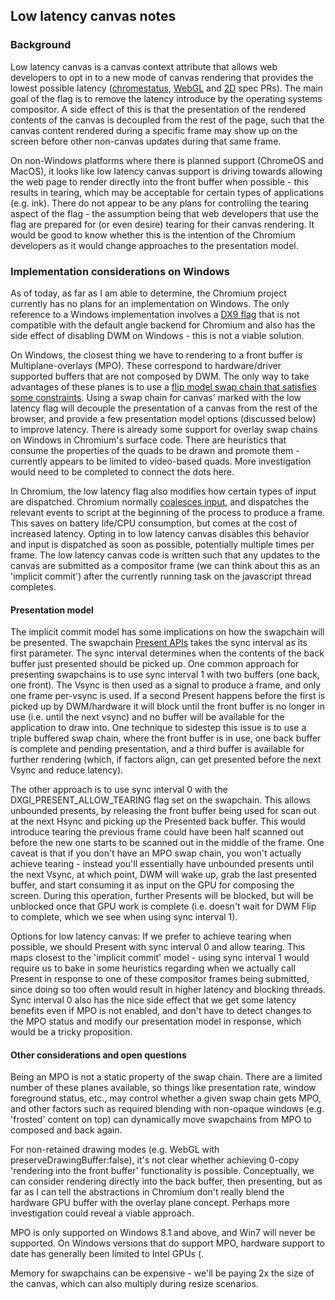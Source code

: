## Low latency canvas notes

### Background

Low latency canvas is a canvas context attribute that allows web developers to opt in to a new mode of canvas rendering that provides the lowest possible latency ([chromestatus](https://www.chromestatus.com/feature/6360971442388992), [WebGL](https://github.com/KhronosGroup/WebGL/pull/2753) and [2D](https://github.com/whatwg/html/pull/4234) spec PRs). The main goal of the flag is to remove the latency introduce by the operating systems compositor. A side effect of this is that the presentation of the rendered contents of the canvas is decoupled from the rest of the page, such that the canvas content rendered during a specific frame may show up on the screen before other non-canvas updates during that same frame.

On non-Windows platforms where there is planned support (ChromeOS and MacOS), it looks like low latency canvas support is driving towards allowing the web page to render directly into the front buffer when possible - this results in tearing, which may be acceptable for certain types of applications (e.g. ink). There do not appear to be any plans for controlling the tearing aspect of the flag - the assumption being that web developers that use the flag are prepared for (or even desire) tearing for their canvas rendering. It would be good to know whether this is the intention of the Chromium developers as it would change approaches to the presentation model.

### Implementation considerations on Windows

As of today, as far as I am able to determine, the Chromium project currently has no plans for an implementation on Windows. The only reference to a Windows implementation involves a [DX9 flag](https://github.com/whatwg/html/issues/2659#issuecomment-300580747) that is not compatible with the default angle backend for Chromium and also has the side effect of disabling DWM on Windows - this is not a viable solution.

On Windows, the closest thing we have to rendering to a front buffer is Multiplane-overlays (MPO). These correspond to hardware/driver supported buffers that are not composed by DWM. The only way to take advantages of these planes is to use a [flip model swap chain that satisfies some constraints](https://blogs.msdn.microsoft.com/directx/2018/04/09/dxgi-flip-model/). Using a swap chain for canvas' marked with the low latency flag will decouple the presentation of a canvas from the rest of the browser, and provide a few presentation model options (discussed below) to improve latency. There is already some support for overlay swap chains on Windows in Chromium's surface code. There are heuristics that consume the properties of the quads to be drawn and promote them - currently appears to be limited to video-based quads. More investigation would need to be completed to connect the dots here.

In Chromium, the low latency flag also modifies how certain types of input are dispatched. Chromium normally [coalesces input](https://developers.google.com/web/updates/2017/06/aligning-input-events), and dispatches the relevant events to script at the beginning of the process to produce a frame. This saves on battery life/CPU consumption, but comes at the cost of increased latency. Opting in to low latency canvas disables this behavior and input is dispatched as soon as possible, potentially multiple times per frame. The low latency canvas code is written such that any updates to the canvas are submitted as a compositor frame (we can think about this as an 'implicit commit') after the currently running task on the javascript thread completes.

#### Presentation model

The implicit commit model has some implications on how the swapchain will be presented. The swapchain [Present APIs](https://docs.microsoft.com/en-us/windows/desktop/api/dxgi1_2/nf-dxgi1_2-idxgiswapchain1-present1) takes the sync interval as its first parameter. The sync interval determines when the contents of the back buffer just presented should be picked up. One common approach for presenting swapchains is to use sync interval 1 with two buffers (one back, one front). The Vsync is then used as a signal to produce a frame, and only one frame per-vsync is used. If a second Present happens before the first is picked up by DWM/hardware it will block until the front buffer is no longer in use (i.e. until the next vsync) and no buffer will be available for the application to draw into. One technique to sidestep this issue is to use a triple buffered swap chain, where the front buffer is in use, one back buffer is complete and pending presentation, and a third buffer is available for further rendering (which, if factors align, can get presented before the next Vsync and reduce latency).

The other approach is to use sync interval 0 with the DXGI_PRESENT_ALLOW_TEARING flag set on the swapchain. This allows unbounded presents, by releasing the front buffer being used for scan out at the next Hsync and picking up the Presented back buffer. This would introduce tearing the previous frame could have been half scanned out before the new one starts to be scanned out in the middle of the frame. One caveat is that if you don't have an MPO swap chain, you won't actually achieve tearing - instead you'll essentially have unbounded presents until the next Vsync, at which point, DWM will wake up, grab the last presented buffer, and start consuming it as input on the GPU for composing the screen. During this operation, further Presents will be blocked, but will be unblocked once that GPU work is complete (i.e. doesn't wait for DWM Flip to complete, which we see when using sync interval 1).

Options for low latency canvas:
If we prefer to achieve tearing when possible, we should Present with sync interval 0 and allow tearing. This maps closest to the 'implicit commit' model - using sync interval 1 would require us to bake in some heuristics regarding when we actually call Present in response to one of these compositor frames being submitted, since doing so too often would result in higher latency and blocking threads. Sync interval 0 also has the nice side effect that we get some latency benefits even if MPO is not enabled, and don't have to detect changes to the MPO status and modify our presentation model in response, which would be a tricky proposition.

#### Other considerations and open questions
Being an MPO is not a static property of the swap chain. There are a limited number of these planes available, so things like presentation rate, window foreground status, etc., may control whether a given swap chain gets MPO, and other factors such as required blending with non-opaque windows (e.g. 'frosted' content on top) can dynamically move swapchains from MPO to composed and back again.

For non-retained drawing modes (e.g. WebGL with preserveDrawingBuffer:false), it's not clear whether achieving 0-copy 'rendering into the front buffer' functionality is possible. Conceptually, we can consider rendering directly into the back buffer, then presenting, but as far as I can tell the abstractions in Chromium don't really blend the hardware GPU buffer with the overlay plane concept. Perhaps more investigation could reveal a viable approach.

MPO is only supported on Windows 8.1 and above, and Win7 will never be supported. On Windows versions that do support MPO, hardware support to date has generally been limited to Intel GPUs (.

Memory for swapchains can be expensive - we'll be paying 2x the size of the canvas, which can also multiply during resize scenarios.


